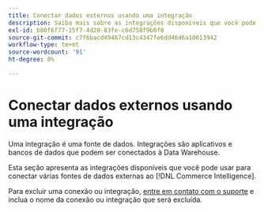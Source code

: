 ```yaml
---
title: Conectar dados externos usando uma integração
description: Saiba mais sobre as integrações disponíveis que você pode usar para conectar várias fontes de dados externas ao [!DNL Commerce Intelligence].
exl-id: b80f6f77-15f7-4d20-83fe-c6d758f9b0f8
source-git-commit: c7f6bacd49487cd13c4347fe6dd46d6a10613942
workflow-type: tm+mt
source-wordcount: '91'
ht-degree: 0%

---
```


# Conectar dados externos usando uma integração

Uma integração é uma fonte de dados. Integrações são aplicativos e bancos de dados que podem ser conectados à Data Warehouse.

Esta seção apresenta as integrações disponíveis que você pode usar para conectar várias fontes de dados externas ao [!DNL Commerce Intelligence].

Para excluir uma conexão ou integração, [entre em contato com o suporte](https://experienceleague.adobe.com/docs/commerce-knowledge-base/kb/troubleshooting/miscellaneous/mbi-service-policies.html) e inclua o nome da conexão ou integração que será excluída.
